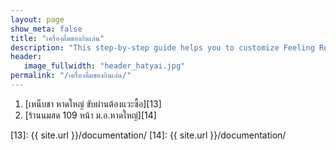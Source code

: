 ```yaml
---
layout: page
show_meta: false
title: "เครื่องดื่มของกินเล่น"
description: "This step-by-step guide helps you to customize Feeling Responsive to your needs."
header:
   image_fullwidth: "header_hatyai.jpg"
permalink: "/เครื่องดื่มของกินเล่น/"
---
```



1. [เหน็บชา หาดใหญ่ ขับผ่านต้องแวะซื้อ][13] 
2. [ร้านนมสด 109 หน้า ม.อ.หาดใหญ่][14] 





 [13]: {{ site.url }}/documentation/
 [14]: {{ site.url }}/documentation/
